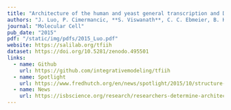 ```yaml
---
title: "Architecture of the human and yeast general transcription and DNA repair factor TFIIH"
authors: "J. Luo, P. Cimermancic, **S. Viswanath**, C. C. Ebmeier, B. Kim, M. Dehecq, V. Raman, C.H. Greenberg, R. Pellarin, A. Sali, D. Taatjes, S. Hahn, J. Ranish"
journal: "Molecular Cell"
pub_date: "2015"
pdf: "/static/img/pdfs/2015_Luo.pdf"
website: https://salilab.org/tfiih
dataset: https://doi.org/10.5281/zenodo.495501 
links:
  - name: Github
    url: https://github.com/integrativemodeling/tfiih
  - name: Spotlight
    url: https://www.fredhutch.org/en/news/spotlight/2015/10/structure-transcription-factor-tfih.html 
  - name: News
    url: https://isbscience.org/research/researchers-determine-architecture-of-a-macromolecular-complex-regulating-gene-expression-and-dna-repair/ 
---
```

